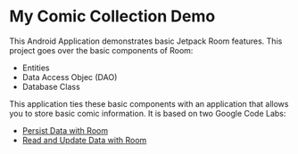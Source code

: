 # My Comic Collection Demo
This Android Application demonstrates basic Jetpack Room features. This project goes over the basic components of Room:
- Entities
- Data Access Objec (DAO)
- Database Class

This application ties these basic components with an application that allows you to store basic comic information.
It is based on two Google Code Labs:
- [Persist Data with Room ](https://developer.android.com/codelabs/basic-android-kotlin-compose-persisting-data-room?hl=en)
- [Read and Update Data with Room](https://developer.android.com/codelabs/basic-android-kotlin-compose-update-data-room?hl=en)

